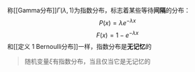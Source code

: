 称[[Gamma分布]]$\Gamma(\lambda,1)$为指数分布，标志着某些等待**间隔**的分布：
$$
P(x) = \lambda e^{-\lambda x}
$$
$$
F(x)=1-e^{-\lambda x}
$$
和[[定义 1 Bernoulli分布]]一样，指数分布是**无记忆**的
>随机变量$\xi$有指数分布，当且仅当它是无记忆的
